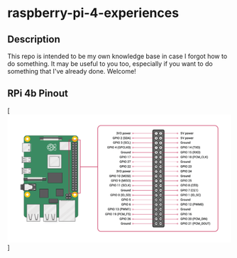 # raspberry-pi-4-experiences
## Description
This repo is intended to be my own knowledge base in case I forgot how to do something. It may be useful to you too, especially if you want to do something that I've already done. Welcome!

## RPi 4b Pinout
[![Pinout](/resourses/Pinout.png)]
